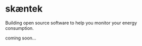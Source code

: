 # skæntek

Building open source software to help you monitor your energy consumption.

coming soon...
